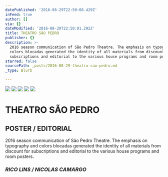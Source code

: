 ```yaml
---
datePublished: '2016-08-29T22:50:08.429Z'
inFeed: true
author: []
via: {}
dateModified: '2016-08-29T22:50:01.292Z'
title: THEATRO SÃO PEDRO
publisher: {}
description: >-
  2016 season communication of São Pedro Theatre. The emphasis on typography and
  colors blocadas generated the identity of all materials from discount for
  subscriptions and editorial to the various house programs and room posters.
starred: false
sourcePath: _posts/2016-08-29-theatro-sao-pedro.md
_type: Blurb

---
```

![](https://the-grid-user-content.s3-us-west-2.amazonaws.com/eedfbf08-5f17-4f22-a983-f2ac33ba761b.jpg)
![](https://the-grid-user-content.s3-us-west-2.amazonaws.com/17246975-b3c2-43ed-b83e-f819701995b1.gif)
![](https://the-grid-user-content.s3-us-west-2.amazonaws.com/af5b367a-95b4-427a-a1d3-0104d7c5df99.png)
![](https://the-grid-user-content.s3-us-west-2.amazonaws.com/d2b9d582-d3f9-4ca6-84e4-a21dcef71569.png)
![](https://the-grid-user-content.s3-us-west-2.amazonaws.com/8e257625-ac90-482b-81ca-03aca10bb749.png)

# THEATRO SÃO PEDRO

## POSTER / EDITORIAL

2016 season communication of São Pedro Theatre. The emphasis on typography and colors blocadas generated the identity of all materials from discount for subscriptions and editorial to the various house programs and room posters.

### _RICO LINS / NICOLAS CAMARGO_